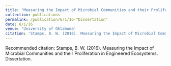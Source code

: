 ```yaml
---
title: "Measuring the Impact of Microbial Communities and their Proliferation in Engineered Ecosystems"
collection: publications
permalink: /publication/6/1/16-"Dissertation"
date: 6/1/16
venue: 'University of Oklahoma'
citation: 'Stamps, B. W. (2016). Measuring the Impact of Microbial Communities and their Proliferation in Engineered Ecosystems. Dissertation.'
---
```

Recommended citation: Stamps, B. W. (2016). Measuring the Impact of Microbial Communities and their Proliferation in Engineered Ecosystems. Dissertation.